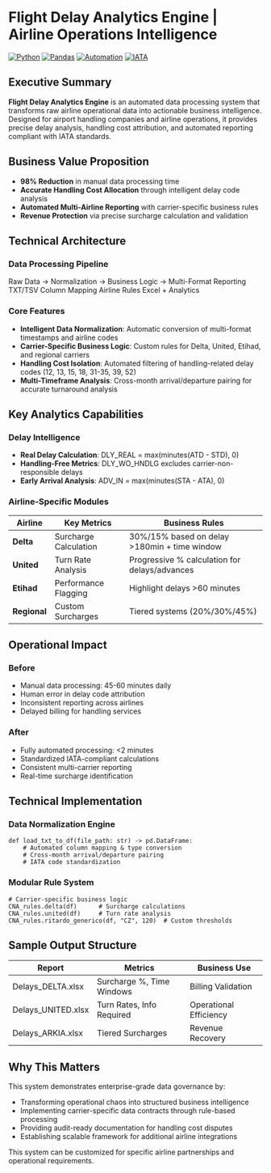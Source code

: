 # Flight Delay Analytics Engine | Airline Operations Intelligence

[![Python](https://img.shields.io/badge/Python-3.9+-3776AB?style=for-the-badge&logo=python&logoColor=white)](https://www.python.org/)
[![Pandas](https://img.shields.io/badge/Pandas-Data_Processing-150458?style=for-the-badge&logo=pandas&logoColor=white)](https://pandas.pydata.org/)
[![Automation](https://img.shields.io/badge/Excel-Report_Generation-217346?style=for-the-badge&logo=microsoftexcel&logoColor=white)](https://www.python.org/)
[![IATA](https://img.shields.io/badge/IATA_Standards-Compliant-blue?style=for-the-badge)]()

## Executive Summary

**Flight Delay Analytics Engine** is an automated data processing system that transforms raw airline operational data into actionable business intelligence. Designed for airport handling companies and airline operations, it provides precise delay analysis, handling cost attribution, and automated reporting compliant with IATA standards.

## Business Value Proposition

- **98% Reduction** in manual data processing time
- **Accurate Handling Cost Allocation** through intelligent delay code analysis  
- **Automated Multi-Airline Reporting** with carrier-specific business rules
- **Revenue Protection** via precise surcharge calculation and validation

## Technical Architecture

### Data Processing Pipeline
Raw Data     → Normalization     → Business Logic     → Multi-Format Reporting
TXT/TSV       Column Mapping      Airline Rules        Excel + Analytics

### Core Features
- **Intelligent Data Normalization**: Automatic conversion of multi-format timestamps and airline codes
- **Carrier-Specific Business Logic**: Custom rules for Delta, United, Etihad, and regional carriers
- **Handling Cost Isolation**: Automated filtering of handling-related delay codes (12, 13, 15, 18, 31-35, 39, 52)
- **Multi-Timeframe Analysis**: Cross-month arrival/departure pairing for accurate turnaround analysis

## Key Analytics Capabilities

### Delay Intelligence
- **Real Delay Calculation**: DLY_REAL = max(minutes(ATD - STD), 0)
- **Handling-Free Metrics**: DLY_WO_HNDLG excludes carrier-non-responsible delays
- **Early Arrival Analysis**: ADV_IN = max(minutes(STA - ATA), 0)

### Airline-Specific Modules

| Airline | Key Metrics | Business Rules |
|---------|-------------|----------------|
| **Delta** | Surcharge Calculation | 30%/15% based on delay >180min + time window |
| **United** | Turn Rate Analysis | Progressive % calculation for delays/advances |
| **Etihad** | Performance Flagging | Highlight delays >60 minutes |
| **Regional** | Custom Surcharges | Tiered systems (20%/30%/45%) |

## Operational Impact

### Before
- Manual data processing: 45-60 minutes daily
- Human error in delay code attribution
- Inconsistent reporting across airlines
- Delayed billing for handling services

### After  
- Fully automated processing: <2 minutes
- Standardized IATA-compliant calculations
- Consistent multi-carrier reporting
- Real-time surcharge identification

## Technical Implementation

### Data Normalization Engine
```
def load_txt_to_df(file_path: str) -> pd.DataFrame:
    # Automated column mapping & type conversion
    # Cross-month arrival/departure pairing
    # IATA code standardization
```

### Modular Rule System
```
# Carrier-specific business logic
CNA_rules.delta(df)      # Surcharge calculations
CNA_rules.united(df)     # Turn rate analysis  
CNA_rules.ritardo_generico(df, "CZ", 120)  # Custom thresholds
```

## Sample Output Structure

| Report | Metrics | Business Use |
|--------|---------|--------------|
| Delays_DELTA.xlsx | Surcharge %, Time Windows | Billing Validation |
| Delays_UNITED.xlsx | Turn Rates, Info Required | Operational Efficiency |
| Delays_ARKIA.xlsx | Tiered Surcharges | Revenue Recovery |

## Why This Matters

This system demonstrates enterprise-grade data governance by:
- Transforming operational chaos into structured business intelligence
- Implementing carrier-specific data contracts through rule-based processing
- Providing audit-ready documentation for handling cost disputes
- Establishing scalable framework for additional airline integrations

This system can be customized for specific airline partnerships and operational requirements.
